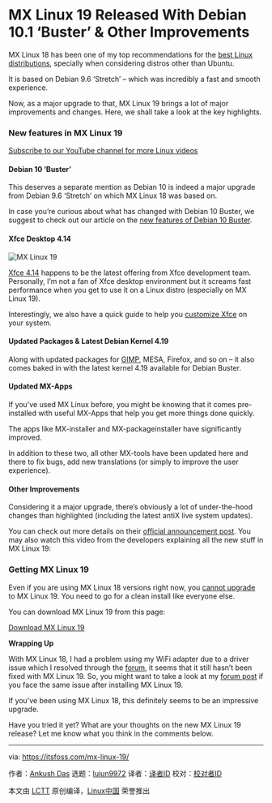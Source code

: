 [#]: collector: (lujun9972)
[#]: translator: ( )
[#]: reviewer: ( )
[#]: publisher: ( )
[#]: url: ( )
[#]: subject: (MX Linux 19 Released With Debian 10.1 ‘Buster’ & Other Improvements)
[#]: via: (https://itsfoss.com/mx-linux-19/)
[#]: author: (Ankush Das https://itsfoss.com/author/ankush/)

MX Linux 19 Released With Debian 10.1 ‘Buster’ & Other Improvements
======

MX Linux 18 has been one of my top recommendations for the [best Linux distributions][1], specially when considering distros other than Ubuntu.

It is based on Debian 9.6 ‘Stretch’ – which was incredibly a fast and smooth experience.

Now, as a major upgrade to that, MX Linux 19 brings a lot of major improvements and changes. Here, we shall take a look at the key highlights.

### New features in MX Linux 19

[Subscribe to our YouTube channel for more Linux videos][2]

#### Debian 10 ‘Buster’

This deserves a separate mention as Debian 10 is indeed a major upgrade from Debian 9.6 ‘Stretch’ on which MX Linux 18 was based on.

In case you’re curious about what has changed with Debian 10 Buster, we suggest to check out our article on the [new features of Debian 10 Buster][3].

#### Xfce Desktop 4.14

![MX Linux 19][4]

[Xfce 4.14][5] happens to be the latest offering from Xfce development team. Personally, I’m not a fan of Xfce desktop environment but it screams fast performance when you get to use it on a Linux distro (especially on MX Linux 19).

Interestingly, we also have a quick guide to help you [customize Xfce][6] on your system.

#### Updated Packages &amp; Latest Debian Kernel 4.19

Along with updated packages for [GIMP][7], MESA, Firefox, and so on – it also comes baked in with the latest kernel 4.19 available for Debian Buster.

#### Updated MX-Apps

If you’ve used MX Linux before, you might be knowing that it comes pre-installed with useful MX-Apps that help you get more things done quickly.

The apps like MX-installer and MX-packageinstaller have significantly improved.

In addition to these two, all other MX-tools have been updated here and there to fix bugs, add new translations (or simply to improve the user experience).

#### Other Improvements

Considering it a major upgrade, there’s obviously a lot of under-the-hood changes than highlighted (including the latest antiX live system updates).

You can check out more details on their [official announcement post][8]. You may also watch this video from the developers explaining all the new stuff in MX Linux 19:

### Getting MX Linux 19

Even if you are using MX Linux 18 versions right now, you [cannot upgrade][9] to MX Linux 19. You need to go for a clean install like everyone else.

You can download MX Linux 19 from this page:

[Download MX Linux 19][10]

**Wrapping Up**

With MX Linux 18, I had a problem using my WiFi adapter due to a driver issue which I resolved through the [forum][11], it seems that it still hasn’t been fixed with MX Linux 19. So, you might want to take a look at my [forum post][11] if you face the same issue after installing MX Linux 19.

If you’ve been using MX Linux 18, this definitely seems to be an impressive upgrade.

Have you tried it yet? What are your thoughts on the new MX Linux 19 release? Let me know what you think in the comments below.

--------------------------------------------------------------------------------

via: https://itsfoss.com/mx-linux-19/

作者：[Ankush Das][a]
选题：[lujun9972][b]
译者：[译者ID](https://github.com/译者ID)
校对：[校对者ID](https://github.com/校对者ID)

本文由 [LCTT](https://github.com/LCTT/TranslateProject) 原创编译，[Linux中国](https://linux.cn/) 荣誉推出

[a]: https://itsfoss.com/author/ankush/
[b]: https://github.com/lujun9972
[1]: https://itsfoss.com/best-linux-distributions/
[2]: https://www.youtube.com/c/itsfoss?sub_confirmation=1
[3]: https://itsfoss.com/debian-10-buster/
[4]: https://i0.wp.com/itsfoss.com/wp-content/uploads/2019/10/mx-linux-19.jpg?ssl=1
[5]: https://xfce.org/about/news
[6]: https://itsfoss.com/customize-xfce/
[7]: https://itsfoss.com/gimp-2-10-release/
[8]: https://mxlinux.org/blog/mx-19-patito-feo-released/
[9]: https://mxlinux.org/migration/
[10]: https://mxlinux.org/download-links/
[11]: https://forum.mxlinux.org/viewtopic.php?t=52201
